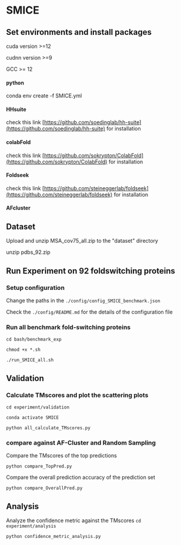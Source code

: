 # SMICE

## Set environments and install packages

cuda version >=12

cudnn version >=9

GCC >= 12

#### python
conda env create -f SMICE.yml

#### HHsuite
check this link [https://github.com/soedinglab/hh-suite](https://github.com/soedinglab/hh-suite) for installation

#### colabFold
check this link [https://github.com/sokrypton/ColabFold](https://github.com/sokrypton/ColabFold) for installation

#### Foldseek
check this link [https://github.com/steineggerlab/foldseek](https://github.com/steineggerlab/foldseek) for installation

#### AFcluster

## Dataset
Upload and unzip MSA_cov75_all.zip to the "dataset" directory

unzip pdbs_92.zip

## Run Experiment on 92 foldswitching proteins
### Setup configuration ###
Change the paths in the `./config/config_SMICE_benchmark.json`

Check the `./config/README.md` for the details of the configuration file
### Run all benchmark fold-switching proteins ###
`cd bash/benchmark_exp`

`chmod +x *.sh`

`./run_SMICE_all.sh`

## Validation ##

### Calculate TMscores and plot the scattering plots
`cd experiment/validation`

`conda activate SMICE`

`python all_calculate_TMscores.py`

### compare against AF-Cluster and Random Sampling

Compare the TMscores of the top predictions

`python compare_TopPred.py` 

Compare the overall prediction accuracy of the prediction set

`python compare_OverallPred.py` 

## Analysis ##

Analyze the confidence metric against the TMscores
`cd experiment/analysis`

`python confidence_metric_analysis.py`
